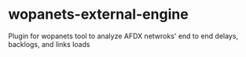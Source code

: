 # wopanets-external-engine
Plugin for wopanets tool to analyze AFDX netwroks' end to end delays, backlogs, and links loads



